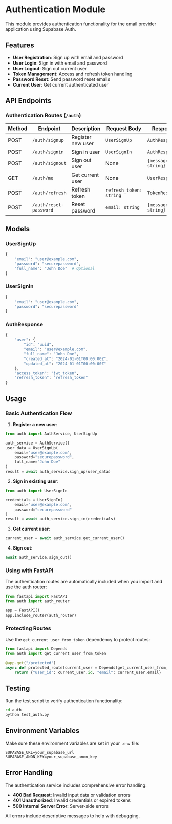 # Authentication Module

This module provides authentication functionality for the email provider application using Supabase Auth.

## Features

- **User Registration**: Sign up with email and password
- **User Login**: Sign in with email and password  
- **User Logout**: Sign out current user
- **Token Management**: Access and refresh token handling
- **Password Reset**: Send password reset emails
- **Current User**: Get current authenticated user

## API Endpoints

### Authentication Routes (`/auth`)

| Method | Endpoint | Description | Request Body | Response |
|--------|----------|-------------|--------------|----------|
| POST | `/auth/signup` | Register new user | `UserSignUp` | `AuthResponse` |
| POST | `/auth/signin` | Sign in user | `UserSignIn` | `AuthResponse` |
| POST | `/auth/signout` | Sign out user | None | `{message: string}` |
| GET | `/auth/me` | Get current user | None | `UserResponse` |
| POST | `/auth/refresh` | Refresh token | `refresh_token: string` | `TokenResponse` |
| POST | `/auth/reset-password` | Reset password | `email: string` | `{message: string}` |

## Models

### UserSignUp
```python
{
    "email": "user@example.com",
    "password": "securepassword",
    "full_name": "John Doe"  # Optional
}
```

### UserSignIn
```python
{
    "email": "user@example.com", 
    "password": "securepassword"
}
```

### AuthResponse
```python
{
    "user": {
        "id": "uuid",
        "email": "user@example.com",
        "full_name": "John Doe",
        "created_at": "2024-01-01T00:00:00Z",
        "updated_at": "2024-01-01T00:00:00Z"
    },
    "access_token": "jwt_token",
    "refresh_token": "refresh_token"
}
```

## Usage

### Basic Authentication Flow

1. **Register a new user**:
```python
from auth import AuthService, UserSignUp

auth_service = AuthService()
user_data = UserSignUp(
    email="user@example.com",
    password="securepassword",
    full_name="John Doe"
)
result = await auth_service.sign_up(user_data)
```

2. **Sign in existing user**:
```python
from auth import UserSignIn

credentials = UserSignIn(
    email="user@example.com",
    password="securepassword"
)
result = await auth_service.sign_in(credentials)
```

3. **Get current user**:
```python
current_user = await auth_service.get_current_user()
```

4. **Sign out**:
```python
await auth_service.sign_out()
```

### Using with FastAPI

The authentication routes are automatically included when you import and use the auth router:

```python
from fastapi import FastAPI
from auth import auth_router

app = FastAPI()
app.include_router(auth_router)
```

### Protecting Routes

Use the `get_current_user_from_token` dependency to protect routes:

```python
from fastapi import Depends
from auth import get_current_user_from_token

@app.get("/protected")
async def protected_route(current_user = Depends(get_current_user_from_token)):
    return {"user_id": current_user.id, "email": current_user.email}
```

## Testing

Run the test script to verify authentication functionality:

```bash
cd auth
python test_auth.py
```

## Environment Variables

Make sure these environment variables are set in your `.env` file:

```env
SUPABASE_URL=your_supabase_url
SUPABASE_ANON_KEY=your_supabase_anon_key
```

## Error Handling

The authentication service includes comprehensive error handling:

- **400 Bad Request**: Invalid input data or validation errors
- **401 Unauthorized**: Invalid credentials or expired tokens
- **500 Internal Server Error**: Server-side errors

All errors include descriptive messages to help with debugging.
